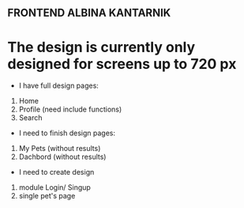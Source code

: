 ## FRONTEND ALBINA KANTARNIK

# The design is currently only designed for screens up to 720 px 

* I have full design pages:
1) Home
2) Profile (need include functions)
3) Search 

* I need to finish design pages:
1) My Pets (without results)
2) Dachbord (without results)

* I need to create design
1) module Login/ Singup
2) single pet's page



